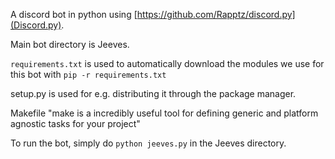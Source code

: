 A discord bot in python using [https://github.com/Rapptz/discord.py](Discord.py).

Main bot directory is Jeeves.

`requirements.txt` is used to automatically download the modules we use for this bot with `pip -r requirements.txt`

setup.py is used for e.g. distributing it through the package manager.

Makefile "make is a incredibly useful tool for defining generic and platform agnostic tasks for your project"


To run the bot, simply do `python jeeves.py` in the Jeeves directory.
